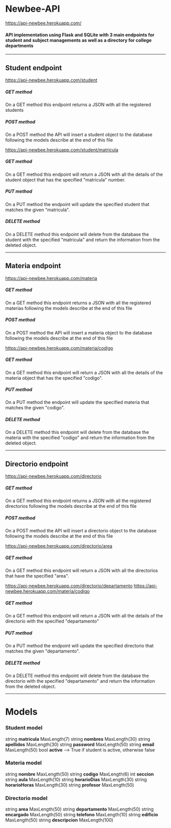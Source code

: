 # Newbee-API
https://api-newbee.herokuapp.com/
#### API implementation using Flask and SQLite with 3 main endpoints for student and subject managements as well as a directory for college departments

---
## Student endpoint
https://api-newbee.herokuapp.com/student
  ##### GET method
 On a GET method this endpoint returns a JSON with all the registered students
  ##### POST method
On a POST method the API will insert a student object to the database following the models describe at the end of this file

https://api-newbee.herokuapp.com/student/matricula
 ##### GET method
 On a GET method this endpoint will return a JSON with all the details of the student object that has the specified "matricula" number.
 ##### PUT method
 On a PUT method the endpoint will update the specified student that matches the given "matricula".
 ##### DELETE method
 On a DELETE method this endpoint will delete from the database the student with the specified "matricula" and return the information from the deleted object.
  
 ---
## Materia endpoint
  https://api-newbee.herokuapp.com/materia
  
  ##### GET method
 On a GET method this endpoint returns a JSON with all the registered materias following the models describe at the end of this file
  ##### POST method
On a POST method the API will insert a materia object to the database following the models describe at the end of this file

https://api-newbee.herokuapp.com/materia/codigo
 ##### GET method
 On a GET method this endpoint will return a JSON with all the details of the materia object that has the specified "codigo".
 ##### PUT method
 On a PUT method the endpoint will update the specified materia that matches the given "codigo".
 ##### DELETE method
 On a DELETE method this endpoint will delete from the database the materia with the specified "codigo" and return the information from the deleted object.
 
   
 ---
## Directorio endpoint
  https://api-newbee.herokuapp.com/directorio
  
  ##### GET method
 On a GET method this endpoint returns a JSON with all the registered directorios following the models describe at the end of this file
  ##### POST method
On a POST method the API will insert a directorio object to the database following the models describe at the end of this file

https://api-newbee.herokuapp.com/directorio/area
 ##### GET method
 On a GET method this endpoint will return a JSON with all the directorios that have the specified "area".
 
 https://api-newbee.herokuapp.com/directorio/departamento
https://api-newbee.herokuapp.com/materia/codigo
 ##### GET method
 On a GET method this endpoint will return a JSON with all the details of the directorio with the specified "departamento"
 ##### PUT method
 On a PUT method the endpoint will update the specified directorio that matches the given "departamento".
 ##### DELETE method
 On a DELETE method this endpoint will delete from the database the directorio with the specified "departamento" and return the information from the deleted object.
 
 ---
# Models

### Student model

string **matricula**  MaxLength(7)
string **nombres** MaxLength(30)
string **apellidos** MaxLength(30)
string **password** MaxLength(50)
string **email** MaxLength(50)
bool  **active** --> True if student is active, otherwise false

### Materia model

string **nombre**  MaxLength(50)
string **codigo**  MaxLength(6)
int **seccion**
string **aula**  MaxLength(10)
string **horarioDias**  MaxLength(30)
string **horarioHoras**  MaxLength(30)
string **profesor**  MaxLength(50)

### Directorio model

string **area**  MaxLength(50)
string **departamento**  MaxLength(50)
string **encargado**  MaxLength(50)
string **telefono**  MaxLength(10)
string **edificio**  MaxLength(50)
string **descripcion**  MaxLength(100)

